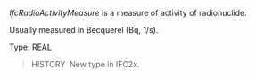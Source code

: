 ﻿_IfcRadioActivityMeasure_ is a measure of activity of radionuclide.

Usually measured in Becquerel (Bq, 1/s).

Type: REAL

> HISTORY&nbsp; New type in IFC2x.